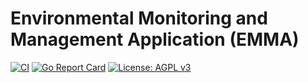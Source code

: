 # Environmental Monitoring and Management Application (EMMA)

[![CI](https://github.com/avasilic/emma/workflows/CI/badge.svg)](https://github.com/avasilic/emma/actions)
[![Go Report Card](https://goreportcard.com/badge/github.com/avasilic/emma)](https://goreportcard.com/report/github.com/avasilic/emma)
[![License: AGPL v3](https://img.shields.io/badge/License-AGPL%20v3-blue.svg)](https://www.gnu.org/licenses/agpl-3.0)
